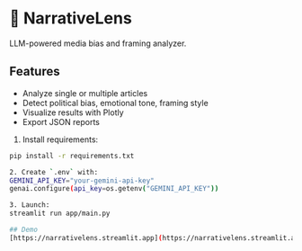 # 🧠 NarrativeLens

LLM-powered media bias and framing analyzer.

## Features
- Analyze single or multiple articles
- Detect political bias, emotional tone, framing style
- Visualize results with Plotly
- Export JSON reports

1. Install requirements:
```bash
pip install -r requirements.txt

2. Create `.env` with:
GEMINI_API_KEY="your-gemini-api-key"
genai.configure(api_key=os.getenv("GEMINI_API_KEY"))

3. Launch:
streamlit run app/main.py

## Demo
[https://narrativelens.streamlit.app](https://narrativelens.streamlit.app) 